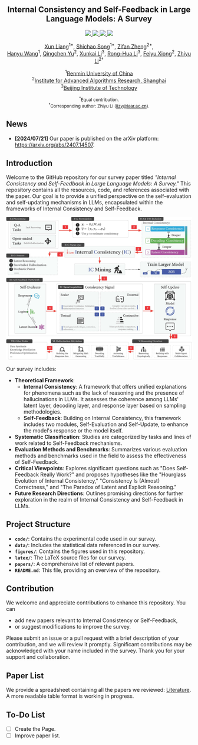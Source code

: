 <div align="center"><h2>Internal Consistency and Self-Feedback in Large Language Models: A Survey</h2></div>

<p align="center">
    <!-- arxiv badges -->
    <a href="https://arxiv.org/abs/2407.14507">
        <img src="https://img.shields.io/badge/Paper-red?style=flat&logo=arxiv">
    </a>
    <!-- Github -->
    <a href="https://github.com/IAAR-Shanghai/ICSFSurvey">
        <img src="https://img.shields.io/badge/Code-black?style=flat&logo=github">
    </a>
    <!-- HuggingFace -->
    <a href="https://huggingface.co/papers/2407.14507">
        <img src="https://img.shields.io/badge/-%F0%9F%A4%97%20Page-orange?style=flat"/>
    </a>
    <!-- Yuque -->
    <a href="https://www.yuque.com/zhiyu-n2wnm/ugzwgf/gmqfkfigd6xw26eg">
        <img src="https://img.shields.io/badge/Paper--List-white?style=flat&logo=googlesheets">
    </a>
</p>

<div align="center">
    <p>
        <a href="https://scholar.google.com/citations?user=d0E7YlcAAAAJ">Xun Liang</a><sup>1*</sup>, 
        <a href="https://ki-seki.github.io/">Shichao Song</a><sup>1*</sup>, 
        <a href="https://github.com/fan2goa1">Zifan Zheng</a><sup>2*</sup>, <br>
        <a href="https://github.com/MarrytheToilet">Hanyu Wang</a><sup>1</sup>, 
        <a href="https://github.com/Duguce">Qingchen Yu</a><sup>2</sup>, 
        <a href="https://xkli-allen.github.io/">Xunkai Li</a><sup>3</sup>, 
        <a href="https://ronghuali.github.io/index.html">Rong-Hua Li</a><sup>3</sup>, 
        <a href="https://scholar.google.com/citations?user=GOKgLdQAAAAJ">Feiyu Xiong</a><sup>2</sup>, 
        <a href="https://www.semanticscholar.org/author/Zhiyu-Li/2268429641">Zhiyu Li</a><sup>2†</sup>
    </p>
    <p>
        <sup>1</sup><a href="https://en.ruc.edu.cn/">Renmin University of China</a> <br>
        <sup>2</sup><a href="https://www.iaar.ac.cn/">Institute for Advanced Algorithms Research, Shanghai</a> <br>
        <sup>3</sup><a href="https://english.bit.edu.cn/">Beijing Institute of Technology</a>
    </p>
</div>

<div align="center"><small><sup>*</sup>Equal contribution.</small></div>
<div align="center"><small><sup>†</sup>Corresponding author: Zhiyu Li (<a href="mailto:lizy@iaar.ac.cn">lizy@iaar.ac.cn</a>).</small></div>

## News

- **[2024/07/21]** Our paper is published on the arXiv platform: https://arxiv.org/abs/2407.14507.

## Introduction

Welcome to the GitHub repository for our survey paper titled *"Internal Consistency and Self-Feedback in Large Language Models: A Survey."* This repository contains all the resources, code, and references associated with the paper. Our goal is to provide a unified perspective on the self-evaluation and self-updating mechanisms in LLMs, encapsulated within the frameworks of Internal Consistency and Self-Feedback. 

![Article Framework](figures/article_framework.jpg)

Our survey includes:

- **Theoretical Framework**: 
   - **Internal Consistency**: A framework that offers unified explanations for phenomena such as the lack of reasoning and the presence of hallucinations in LLMs. It assesses the coherence among LLMs' latent layer, decoding layer, and response layer based on sampling methodologies.
   - **Self-Feedback**: Building on Internal Consistency, this framework includes two modules, Self-Evaluation and Self-Update, to enhance the model's response or the model itself.
- **Systematic Classification**: Studies are categorized by tasks and lines of work related to Self-Feedback mechanisms.
- **Evaluation Methods and Benchmarks**: Summarizes various evaluation methods and benchmarks used in the field to assess the effectiveness of Self-Feedback.
- **Critical Viewpoints**: Explores significant questions such as "Does Self-Feedback Really Work?" and proposes hypotheses like the "Hourglass Evolution of Internal Consistency," "Consistency Is (Almost) Correctness," and "The Paradox of Latent and Explicit Reasoning."
- **Future Research Directions**: Outlines promising directions for further exploration in the realm of Internal Consistency and Self-Feedback in LLMs.

## Project Structure

- **`code/`**: Contains the experimental code used in our survey.
- **`data/`**: Includes the statistical data referenced in our survey.
- **`figures/`**: Contains the figures used in this repository.
- **`latex/`**: The LaTeX source files for our survey.
- **`papers/`**: A comprehensive list of relevant papers.
- **`README.md`**: This file, providing an overview of the repository.

## Contribution

We welcome and appreciate contributions to enhance this repository. You can

* add new papers relevant to Internal Consistency or Self-Feedback, 
* or suggest modifications to improve the survey. 

Please submit an issue or a pull request with a brief description of your contribution, and we will review it promptly. Significant contributions may be acknowledged with your name included in the survey. Thank you for your support and collaboration.

## Paper List

We provide a spreadsheet containing all the papers we reviewed: [Literature](https://www.yuque.com/zhiyu-n2wnm/ugzwgf/gmqfkfigd6xw26eg). A more readable table format is working in progress.

## To-Do List

- [ ] Create the Page.
- [ ] Improve paper list.
